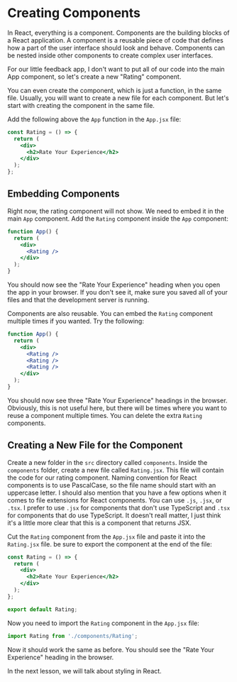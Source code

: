 # Creating Components

In React, everything is a component. Components are the building blocks of a React application. A component is a reusable piece of code that defines how a part of the user interface should look and behave. Components can be nested inside other components to create complex user interfaces.

For our little feedback app, I don't want to put all of our code into the main App component, so let's create a new "Rating" component.

You can even create the component, which is just a function, in the same file. Usually, you will want to create a new file for each component. But let's start with creating the component in the same file.

Add the following above the `App` function in the `App.jsx` file:

```jsx
const Rating = () => {
  return (
    <div>
      <h2>Rate Your Experience</h2>
    </div>
  );
};
```

## Embedding Components

Right now, the rating component will not show. We need to embed it in the main `App` component. Add the `Rating` component inside the `App` component:

```jsx
function App() {
  return (
    <div>
      <Rating />
    </div>
  );
}
```

You should now see the "Rate Your Experience" heading when you open the app in your browser. If you don't see it, make sure you saved all of your files and that the development server is running.

Components are also reusable. You can embed the `Rating` component multiple times if you wanted. Try the following:

```jsx
function App() {
  return (
    <div>
      <Rating />
      <Rating />
      <Rating />
    </div>
  );
}
```

You should now see three "Rate Your Experience" headings in the browser. Obviously, this is not useful here, but there will be times where you want to reuse a component multiple times. You can delete the extra `Rating` components.

## Creating a New File for the Component

Create a new folder in the `src` directory called `components`. Inside the `components` folder, create a new file called `Rating.jsx`. This file will contain the code for our rating component. Naming convention for React components is to use PascalCase, so the file name should start with an uppercase letter. I should also mention that you have a few options when it comes to file extensions for React components. You can use `.js`, `.jsx`, or `.tsx`. I prefer to use `.jsx` for components that don't use TypeScript and `.tsx` for components that do use TypeScript. It doesn't reall matter, I just think it's a little more clear that this is a component that returns JSX.

Cut the `Rating` component from the `App.jsx` file and paste it into the `Rating.jsx` file. be sure to export the component at the end of the file:

```jsx
const Rating = () => {
  return (
    <div>
      <h2>Rate Your Experience</h2>
    </div>
  );
};

export default Rating;
```

Now you need to import the `Rating` component in the `App.jsx` file:

```jsx
import Rating from './components/Rating';
```

Now it should work the same as before. You should see the "Rate Your Experience" heading in the browser.

In the next lesson, we will talk about styling in React.
